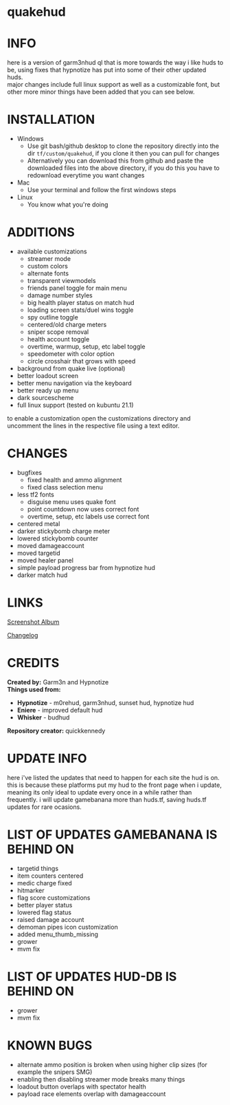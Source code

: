 # quakehud

<a>INFO</a>
====
here is a version of garm3nhud ql that is more towards the way i like huds to be, using fixes that hypnotize has put into some of their other updated huds.<br>
major changes include full linux support as well as a customizable font, but other more minor things have been added that you can see below.<br>

<a>INSTALLATION</a>
====
- Windows
	- Use git bash/github desktop to clone the repository directly into the dir `tf/custom/quakehud`, if you clone it then you can pull for changes
	- Alternatively you can download this from github and paste the downloaded files into the above directory, if you do this you have to redownload everytime you want changes
- Mac
	- Use your terminal and follow the first windows steps
- Linux
	- You know what you're doing

<a>ADDITIONS</a>
====

- available customizations
	- streamer mode
	- custom colors
	- alternate fonts
	- transparent viewmodels
	- friends panel toggle for main menu
	- damage number styles
	- big health player status on match hud
	- loading screen stats/duel wins toggle
	- spy outline toggle
	- centered/old charge meters
	- sniper scope removal
	- health account toggle
	- overtime, warmup, setup, etc label toggle
	- speedometer with color option
	- circle crosshair that grows with speed
- background from quake live (optional)
- better loadout screen
- better menu navigation via the keyboard
- better ready up menu
- dark sourcescheme
- full linux support (tested on kubuntu 21.1)

to enable a customization open the customizations directory and uncomment the lines in the respective file using a text editor.

<a>CHANGES</a>
====
- bugfixes
	- fixed health and ammo alignment
	- fixed class selection menu
- less tf2 fonts
	- disguise menu uses quake font
	- point countdown now uses correct font
	- overtime, setup, etc labels use correct font
- centered metal
- darker stickybomb charge meter
- lowered stickybomb counter
- moved damageaccount
- moved targetid
- moved healer panel
- simple payload progress bar from hypnotize hud
- darker match hud

<a>LINKS</a>
====

[Screenshot Album](https://imgur.com/a/Leu0HxO)

[Changelog](https://github.com/quickkennedy/quakehud/commits/master)

<a>CREDITS</a>
====
<b>Created by:</b> Garm3n and Hypnotize<br>
<b>Things used from:</b>
<ul>
	<li> <b>Hypnotize</b> - m0rehud, garm3nhud, sunset hud, hypnotize hud
	<li> <b>Eniere</b> - improved default hud
	<li> <b>Whisker</b> - budhud
</ul>
<b>Repository creator:</b> quickkennedy

<a>UPDATE INFO</a>
====
here i've listed the updates that need to happen for each site the hud is on. this is because these platforms put my hud to the front page when i update, meaning its only ideal to update every once in a while rather than frequently. i will update gamebanana more than huds.tf, saving huds.tf updates for rare ocasions.

<a>LIST OF UPDATES GAMEBANANA IS BEHIND ON</a>
====
- targetid things
- item counters centered
- medic charge fixed
- hitmarker
- flag score customizations
- better player status
- lowered flag status
- raised damage account
- demoman pipes icon customization
- added menu_thumb_missing
- grower
- mvm fix

<a>LIST OF UPDATES HUD-DB IS BEHIND ON</a>
====
- grower
- mvm fix

<a>KNOWN BUGS</a>
====
- alternate ammo position is broken when using higher clip sizes (for example the snipers SMG)
- enabling then disabling streamer mode breaks many things
- loadout button overlaps with spectator health
- payload race elements overlap with damageaccount
